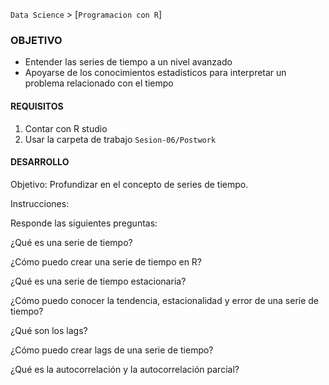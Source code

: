 `Data Science` > [`Programacion con R`]

### OBJETIVO
- Entender las series de tiempo a un nivel avanzado
- Apoyarse de los conocimientos estadisticos para interpretar un problema relacionado con el tiempo

#### REQUISITOS
1. Contar con R studio
1. Usar la carpeta de trabajo `Sesion-06/Postwork`

#### DESARROLLO
Objetivo: 
Profundizar en el concepto de series de tiempo. 

Instrucciones:

Responde las siguientes preguntas:

¿Qué es una serie de tiempo?

¿Cómo puedo crear una serie de tiempo en R?

¿Qué es una serie de tiempo estacionaria?

¿Cómo puedo conocer la tendencia, estacionalidad y error de una serie de tiempo?

¿Qué son los lags?

¿Cómo puedo crear lags de una serie de tiempo?

¿Qué es la autocorrelación y la autocorrelación parcial?

